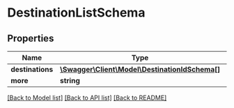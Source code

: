 # DestinationListSchema

## Properties
Name | Type | Description | Notes
------------ | ------------- | ------------- | -------------
**destinations** | [**\Swagger\Client\Model\DestinationIdSchema[]**](DestinationIdSchema.md) |  | 
**more** | **string** |  | [optional] 

[[Back to Model list]](../README.md#documentation-for-models) [[Back to API list]](../README.md#documentation-for-api-endpoints) [[Back to README]](../README.md)


